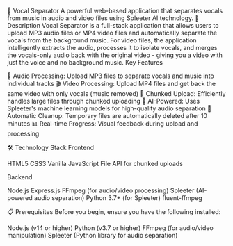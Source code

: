 🎤 Vocal Separator
A powerful web-based application that separates vocals from music in audio and video files using Spleeter AI technology.
📝 Description
Vocal Separator is a full-stack application that allows users to upload MP3 audio files or MP4 video files and automatically separate the vocals from the background music. For video files, the application intelligently extracts the audio, processes it to isolate vocals, and merges the vocals-only audio back with the original video - giving you a video with just the voice and no background music.
Key Features

🎵 Audio Processing: Upload MP3 files to separate vocals and music into individual tracks
🎬 Video Processing: Upload MP4 files and get back the same video with only vocals (music removed)
🚀 Chunked Upload: Efficiently handles large files through chunked uploading
🤖 AI-Powered: Uses Spleeter's machine learning models for high-quality audio separation
💾 Automatic Cleanup: Temporary files are automatically deleted after 10 minutes
📊 Real-time Progress: Visual feedback during upload and processing

🛠️ Technology Stack
Frontend

HTML5
CSS3
Vanilla JavaScript
File API for chunked uploads

Backend

Node.js
Express.js
FFmpeg (for audio/video processing)
Spleeter (AI-powered audio separation)
Python 3.7+ (for Spleeter)
fluent-ffmpeg

📋 Prerequisites
Before you begin, ensure you have the following installed:

Node.js (v14 or higher)
Python (v3.7 or higher)
FFmpeg (for audio/video manipulation)
Spleeter (Python library for audio separation)